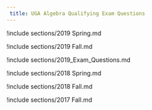 ```yaml
---
 title: UGA Algebra Qualifying Exam Questions
---
```



!include sections/2019 Spring.md

!include sections/2019 Fall.md

!include sections/2019_Exam_Questions.md

!include sections/2018 Spring.md

!include sections/2018 Fall.md

!include sections/2017 Fall.md

